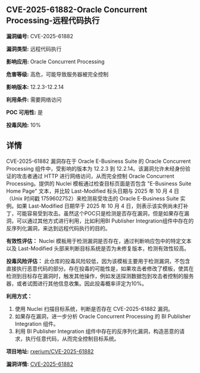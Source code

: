 ## CVE-2025-61882-Oracle Concurrent Processing-远程代码执行

**漏洞编号:** CVE-2025-61882

**漏洞类型:** 远程代码执行

**影响应用:** Oracle Concurrent Processing

**危害等级:** 高危，可能导致服务器被完全控制

**影响版本:** 12.2.3-12.2.14

**利用条件:** 需要网络访问

**POC 可用性:** 是

**投毒风险:** 10%

## 详情

CVE-2025-61882 漏洞存在于 Oracle E-Business Suite 的 Oracle Concurrent Processing 组件中，受影响的版本为 12.2.3 到 12.2.14。该漏洞允许未经身份验证的攻击者通过 HTTP 进行网络访问，从而完全控制 Oracle Concurrent Processing。提供的 Nuclei 模板通过检查目标页面是否包含 "E-Business Suite Home Page" 文本，并比较 Last-Modified 标头日期与 2025 年 10 月 4 日（Unix 时间戳 1759602752）来检测易受攻击的 Oracle E-Business Suite 实例。如果 Last-Modified 日期早于 2025 年 10 月 4 日，则表示该实例尚未打补丁，可能容易受到攻击。虽然这个POC只是检测是否存在漏洞，但是如果存在漏洞，可以通过其他方式进行利用，比如利用BI Publisher Integration组件中存在的反序列化漏洞，来达到远程代码执行的目的。

**有效性评估：**
Nuclei 模板用于检测漏洞是否存在，通过判断响应包中的特定文本以及 Last-Modified 头部来判断目标系统是否为未修复版本，检测有效性较高。

**投毒风险评估：**
此仓库的投毒风险较低，因为该模板主要用于检测漏洞，不包含直接执行恶意代码的部分。存在投毒的可能性是，如果攻击者修改了模板，使其在检测到目标存在漏洞时，触发其他操作，例如发送探测数据包到攻击者控制的服务器，或者试图进行其他信息收集。因此投毒概率评定为10%。

**利用方式：**
1.  使用 Nuclei 扫描目标系统，判断是否存在 CVE-2025-61882 漏洞。
2.  如果存在漏洞，进一步分析 Oracle Concurrent Processing 的 BI Publisher Integration 组件。
3.  利用 BI Publisher Integration 组件中存在的反序列化漏洞，构造恶意的请求，执行任意代码，从而完全控制目标系统。

**项目地址:** [rxerium/CVE-2025-61882](https://github.com/rxerium/CVE-2025-61882)

**漏洞详情:** [CVE-2025-61882](https://nvd.nist.gov/vuln/detail/CVE-2025-61882)